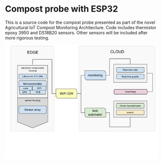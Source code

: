 # Compost probe with ESP32
This is a source code for the compost probe presented as part of the novel Agricultural IoT Compost Monitoring Architecture. Code includes thermistor epoxy 3950 and DS18B20 sensors. Other sensors will be included after more rigorous testing. 

![The IoT Architecture](Architecture.png)
